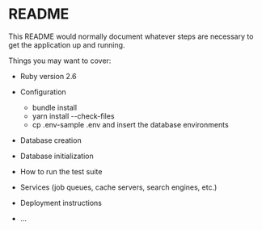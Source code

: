 # README

This README would normally document whatever steps are necessary to get the
application up and running.

Things you may want to cover:

* Ruby version 2.6

* Configuration
    - bundle install
    - yarn install --check-files
    - cp .env-sample .env and insert the database environments  

* Database creation

* Database initialization

* How to run the test suite

* Services (job queues, cache servers, search engines, etc.)

* Deployment instructions

* ...
